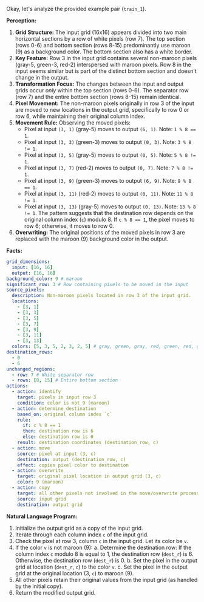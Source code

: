 Okay, let's analyze the provided example pair (`train_1`).

**Perception:**

1.  **Grid Structure:** The input grid (16x16) appears divided into two main horizontal sections by a row of white pixels (row 7). The top section (rows 0-6) and bottom section (rows 8-15) predominantly use maroon (9) as a background color. The bottom section also has a white border.
2.  **Key Feature:** Row 3 in the input grid contains several non-maroon pixels (gray-5, green-3, red-2) interspersed with maroon pixels. Row 8 in the input seems similar but is part of the distinct bottom section and doesn't change in the output.
3.  **Transformation Focus:** The changes between the input and output grids occur *only* within the top section (rows 0-6). The separator row (row 7) and the entire bottom section (rows 8-15) remain identical.
4.  **Pixel Movement:** The non-maroon pixels originally in row 3 of the input are moved to new locations in the output grid, specifically to row 0 or row 6, while maintaining their original column index.
5.  **Movement Rule:** Observing the moved pixels:
    *   Pixel at input `(3, 1)` (gray-5) moves to output `(6, 1)`. Note: `1 % 8 == 1`.
    *   Pixel at input `(3, 3)` (green-3) moves to output `(0, 3)`. Note: `3 % 8 != 1`.
    *   Pixel at input `(3, 5)` (gray-5) moves to output `(0, 5)`. Note: `5 % 8 != 1`.
    *   Pixel at input `(3, 7)` (red-2) moves to output `(0, 7)`. Note: `7 % 8 != 1`.
    *   Pixel at input `(3, 9)` (green-3) moves to output `(6, 9)`. Note: `9 % 8 == 1`.
    *   Pixel at input `(3, 11)` (red-2) moves to output `(0, 11)`. Note: `11 % 8 != 1`.
    *   Pixel at input `(3, 13)` (gray-5) moves to output `(0, 13)`. Note: `13 % 8 != 1`.
    The pattern suggests that the destination row depends on the original column index (`c`) modulo 8. If `c % 8 == 1`, the pixel moves to row 6; otherwise, it moves to row 0.
6.  **Overwriting:** The original positions of the moved pixels in row 3 are replaced with the maroon (9) background color in the output.

**Facts:**


```yaml
grid_dimensions:
  input: [16, 16]
  output: [16, 16]
background_color: 9 # maroon
significant_row: 3 # Row containing pixels to be moved in the input
source_pixels:
  description: Non-maroon pixels located in row 3 of the input grid.
  locations:
    - [3, 1]
    - [3, 3]
    - [3, 5]
    - [3, 7]
    - [3, 9]
    - [3, 11]
    - [3, 13]
  colors: [5, 3, 5, 2, 3, 2, 5] # gray, green, gray, red, green, red, gray
destination_rows:
  - 0
  - 6
unchanged_regions:
  - row: 7 # White separator row
  - rows: [8, 15] # Entire bottom section
actions:
  - action: identify
    target: pixels in input row 3
    condition: color is not 9 (maroon)
  - action: determine_destination
    based_on: original column index `c`
    rule:
      if: c % 8 == 1
      then: destination row is 6
      else: destination row is 0
    result: destination coordinates (destination_row, c)
  - action: move
    source: pixel at input (3, c)
    destination: output (destination_row, c)
    effect: copies pixel color to destination
  - action: overwrite
    target: original pixel location in output grid (3, c)
    color: 9 (maroon)
  - action: copy
    target: all other pixels not involved in the move/overwrite process
    source: input grid
    destination: output grid
```


**Natural Language Program:**

1.  Initialize the output grid as a copy of the input grid.
2.  Iterate through each column index `c` of the input grid.
3.  Check the pixel at row 3, column `c` in the input grid. Let its color be `v`.
4.  If the color `v` is not maroon (9):
    a.  Determine the destination row: If the column index `c` modulo 8 is equal to 1, the destination row (`dest_r`) is 6. Otherwise, the destination row (`dest_r`) is 0.
    b.  Set the pixel in the output grid at location (`dest_r`, `c`) to the color `v`.
    c.  Set the pixel in the output grid at the original location (3, `c`) to maroon (9).
5.  All other pixels retain their original values from the input grid (as handled by the initial copy).
6.  Return the modified output grid.